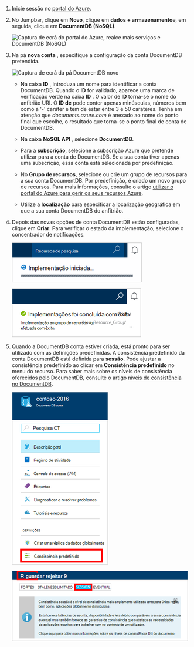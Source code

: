 1.  Inicie sessão no [portal do Azure](https://portal.azure.com/).
2.  No Jumpbar, clique em **Novo**, clique em **dados + armazenamento**e, em seguida, clique em **DocumentDB (NoSQL)**.

    ![Captura de ecrã do portal do Azure, realce mais serviços e DocumentDB (NoSQL)](./media/documentdb-create-dbaccount/create-nosql-db-databases-json-tutorial-1.png)  

3. Na pá **nova conta** , especifique a configuração da conta DocumentDB pretendida.

    ![Captura de ecrã da pá DocumentDB novo](./media/documentdb-create-dbaccount/create-nosql-db-databases-json-tutorial-2.png)

    - Na caixa **ID** , introduza um nome para identificar a conta DocumentDB.  Quando o **ID** for validado, aparece uma marca de verificação verde na caixa **ID** . O valor de **ID** torna-se o nome do anfitrião URI. O **ID de** pode conter apenas minúsculas, números bem como a '-' caráter e tem de estar entre 3 e 50 carateres. Tenha em atenção que *documents.azure.com* é anexado ao nome do ponto final que escolhe, o resultado que torna-se o ponto final de conta de DocumentDB.

    - Na caixa **NoSQL API** , selecione **DocumentDB**.  

    - Para a **subscrição**, selecione a subscrição Azure que pretende utilizar para a conta de DocumentDB. Se a sua conta tiver apenas uma subscrição, essa conta está selecionada por predefinição.

    - No **Grupo de recursos**, selecione ou crie um grupo de recursos para a sua conta DocumentDB.  Por predefinição, é criado um novo grupo de recursos. Para mais informações, consulte o artigo [utilizar o portal do Azure para gerir os seus recursos Azure](../articles/azure-portal/resource-group-portal.md).

    - Utilize a **localização** para especificar a localização geográfica em que a sua conta DocumentDB do anfitrião. 

4.  Depois das novas opções de conta DocumentDB estão configuradas, clique em **Criar**. Para verificar o estado da implementação, selecione o concentrador de notificações.  

    ![Criar bases de dados rapidamente - captura de ecrã do centro do notificações, que mostra que está a ser criada a conta DocumentDB](./media/documentdb-create-dbaccount/create-nosql-db-databases-json-tutorial-4.png)  

    ![Captura de ecrã do centro do notificações, que mostra que a conta de DocumentDB foi criada com êxito e implementada a um grupo de recursos - notificação do criador de blocos de base de dados Online](./media/documentdb-create-dbaccount/create-nosql-db-databases-json-tutorial-5.png)

5.  Quando a DocumentDB conta estiver criada, está pronto para ser utilizado com as definições predefinidas. A consistência predefinido da conta DocumentDB está definida para **sessão**.  Pode ajustar a consistência predefinido ao clicar em **Consistência predefinido** no menu do recurso. Para saber mais sobre os níveis de consistência oferecidos pelo DocumentDB, consulte o artigo [níveis de consistência no DocumentDB](../articles/documentdb/documentdb-consistency-levels.md).

    ![Captura de ecrã da pá grupo de recursos - comece a programação de aplicações](./media/documentdb-create-dbaccount/create-nosql-db-databases-json-tutorial-6.png)  

    ![Captura de ecrã da pá nível de consistência - consistência sessão](./media/documentdb-create-dbaccount/create-nosql-db-databases-json-tutorial-7.png)  

[How to: Create a DocumentDB account]: #Howto
[Next steps]: #NextSteps
[documentdb-manage]:../articles/documentdb/documentdb-manage.md
